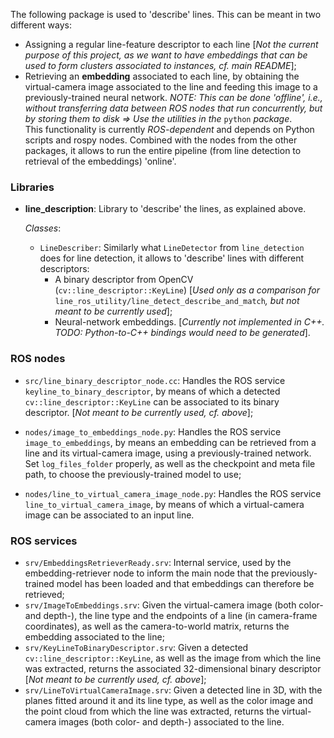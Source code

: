 The following package is used to 'describe' lines. This can be meant in two different ways:
- Assigning a regular line-feature descriptor to each line [_Not the current purpose of this project, as we want to have embeddings that can be used to form clusters associated to instances, cf. main README_];
- Retrieving an **embedding** associated to each line, by obtaining the virtual-camera image associated to the line and feeding this image to a previously-trained neural network. *NOTE: This can be done 'offline', i.e., without transferring data between ROS nodes that run concurrently, but by storing them to disk => Use the utilities in the* `python` *package*.  
This functionality is currently _ROS-dependent_ and depends on Python scripts and rospy nodes. Combined with the nodes from the other packages, it allows to run the entire pipeline (from line detection to retrieval of the embeddings) 'online'.

### Libraries
- **line_description**: Library to 'describe' the lines, as explained above.

  _Classes_:
  - `LineDescriber`: Similarly what `LineDetector` from `line_detection` does for line detection, it allows to 'describe' lines with different descriptors:
    - A binary descriptor from OpenCV (`cv::line_descriptor::KeyLine`) [_Used only as a comparison for_ `line_ros_utility/line_detect_describe_and_match`_, but not meant to be currently used_];
    - Neural-network embeddings. [_Currently not implemented in C++. TODO: Python-to-C++ bindings would need to be generated_].


### ROS nodes
- `src/line_binary_descriptor_node.cc`: Handles the ROS service `keyline_to_binary_descriptor`, by means of which a detected `cv::line_descriptor::KeyLine` can be associated to its binary descriptor. [_Not meant to be currently used, cf. above_];

- `nodes/image_to_embeddings_node.py`: Handles the ROS service `image_to_embeddings`, by means an embedding can be retrieved from a line and its virtual-camera image, using a previously-trained network. Set `log_files_folder` properly, as well as the checkpoint and meta file path, to choose the previously-trained model to use;

- `nodes/line_to_virtual_camera_image_node.py`: Handles the ROS service `line_to_virtual_camera_image`, by means of which a virtual-camera image can be associated to an input line.

### ROS services
- `srv/EmbeddingsRetrieverReady.srv`: Internal service, used by the embedding-retriever node to inform the main node that the previously-trained model has been loaded and that embeddings can therefore be retrieved;
- `srv/ImageToEmbeddings.srv`: Given the virtual-camera image (both color- and depth-), the line type and the endpoints of a line (in camera-frame coordinates), as well as the camera-to-world matrix, returns the embedding associated to the line;
- `srv/KeyLineToBinaryDescriptor.srv`: Given a detected `cv::line_descriptor::KeyLine`, as well as the image from which the line was extracted, returns the associated 32-dimensional binary descriptor [_Not meant to be currently used, cf. above_];
- `srv/LineToVirtualCameraImage.srv`: Given a detected line in 3D, with the planes fitted around it and its line type, as well as the color image and the point cloud from which the line was extracted, returns the virtual-camera images (both color- and depth-) associated to the line.
